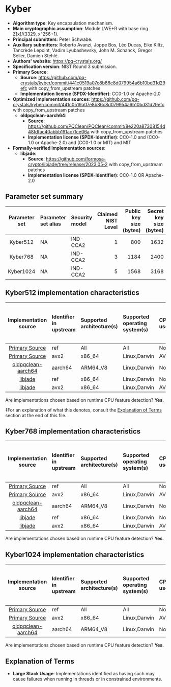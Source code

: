 # Kyber

- **Algorithm type**: Key encapsulation mechanism.
- **Main cryptographic assumption**: Module LWE+R with base ring Z[x]/(3329, x^256+1).
- **Principal submitters**: Peter Schwabe.
- **Auxiliary submitters**: Roberto Avanzi, Joppe Bos, Léo Ducas, Eike Kiltz, Tancrède Lepoint, Vadim Lyubashevsky, John M. Schanck, Gregor Seiler, Damien Stehlé.
- **Authors' website**: https://pq-crystals.org/
- **Specification version**: NIST Round 3 submission.
- **Primary Source**<a name="primary-source"></a>:
  - **Source**: https://github.com/pq-crystals/kyber/commit/441c0519a07e8b86c8d079954a6b10bd31d29efc with copy_from_upstream patches
  - **Implementation license (SPDX-Identifier)**: CC0-1.0 or Apache-2.0
- **Optimized Implementation sources**: https://github.com/pq-crystals/kyber/commit/441c0519a07e8b86c8d079954a6b10bd31d29efc with copy_from_upstream patches
  - **oldpqclean-aarch64**:<a name="oldpqclean-aarch64"></a>
      - **Source**: https://github.com/PQClean/PQClean/commit/8e220a87308154d48fdfac40abbb191ac7fce06a with copy_from_upstream patches
      - **Implementation license (SPDX-Identifier)**: CC0-1.0 and (CC0-1.0 or Apache-2.0) and (CC0-1.0 or MIT) and MIT
- **Formally-verified Implementation sources**: 
  - **libjade**:<a name="libjade"></a>
      - **Source**: https://github.com/formosa-crypto/libjade/tree/release/2023.05-2 with copy_from_upstream patches
      - **Implementation license (SPDX-Identifier)**: CC0-1.0 OR Apache-2.0


## Parameter set summary

|  Parameter set  | Parameter set alias   | Security model   |   Claimed NIST Level |   Public key size (bytes) |   Secret key size (bytes) |   Ciphertext size (bytes) |   Shared secret size (bytes) | Keypair seed size (bytes)   | Encapsulation seed size (bytes)   |
|:---------------:|:----------------------|:-----------------|---------------------:|--------------------------:|--------------------------:|--------------------------:|-----------------------------:|:----------------------------|:----------------------------------|
|    Kyber512     | NA                    | IND-CCA2         |                    1 |                       800 |                      1632 |                       768 |                           32 | NA                          | NA                                |
|    Kyber768     | NA                    | IND-CCA2         |                    3 |                      1184 |                      2400 |                      1088 |                           32 | NA                          | NA                                |
|    Kyber1024    | NA                    | IND-CCA2         |                    5 |                      1568 |                      3168 |                      1568 |                           32 | NA                          | NA                                |

## Kyber512 implementation characteristics

|           Implementation source           | Identifier in upstream   | Supported architecture(s)   | Supported operating system(s)   | CPU extension(s) used   | No branching-on-secrets claimed?   | No branching-on-secrets checked by valgrind?   | Large stack usage?‡   |
|:-----------------------------------------:|:-------------------------|:----------------------------|:--------------------------------|:------------------------|:-----------------------------------|:-----------------------------------------------|:----------------------|
|     [Primary Source](#primary-source)     | ref                      | All                         | All                             | None                    | True                               | True                                           | False                 |
|     [Primary Source](#primary-source)     | avx2                     | x86\_64                     | Linux,Darwin                    | AVX2,BMI2,POPCNT        | True                               | True                                           | False                 |
| [oldpqclean-aarch64](#oldpqclean-aarch64) | aarch64                  | ARM64\_V8                   | Linux,Darwin                    | None                    | True                               | False                                          | False                 |
|            [libjade](#libjade)            | ref                      | x86\_64                     | Linux,Darwin                    | None                    | True                               | False                                          | False                 |
|            [libjade](#libjade)            | avx2                     | x86\_64                     | Linux,Darwin                    | AVX2,BMI2,POPCNT        | True                               | False                                          | False                 |

Are implementations chosen based on runtime CPU feature detection? **Yes**.

 ‡For an explanation of what this denotes, consult the [Explanation of Terms](#explanation-of-terms) section at the end of this file.

## Kyber768 implementation characteristics

|           Implementation source           | Identifier in upstream   | Supported architecture(s)   | Supported operating system(s)   | CPU extension(s) used   | No branching-on-secrets claimed?   | No branching-on-secrets checked by valgrind?   | Large stack usage?   |
|:-----------------------------------------:|:-------------------------|:----------------------------|:--------------------------------|:------------------------|:-----------------------------------|:-----------------------------------------------|:---------------------|
|     [Primary Source](#primary-source)     | ref                      | All                         | All                             | None                    | True                               | True                                           | False                |
|     [Primary Source](#primary-source)     | avx2                     | x86\_64                     | Linux,Darwin                    | AVX2,BMI2,POPCNT        | True                               | True                                           | False                |
| [oldpqclean-aarch64](#oldpqclean-aarch64) | aarch64                  | ARM64\_V8                   | Linux,Darwin                    | None                    | True                               | False                                          | False                |
|            [libjade](#libjade)            | ref                      | x86\_64                     | Linux,Darwin                    | None                    | True                               | False                                          | False                |
|            [libjade](#libjade)            | avx2                     | x86\_64                     | Linux,Darwin                    | AVX2,BMI2,POPCNT        | True                               | False                                          | False                |

Are implementations chosen based on runtime CPU feature detection? **Yes**.

## Kyber1024 implementation characteristics

|           Implementation source           | Identifier in upstream   | Supported architecture(s)   | Supported operating system(s)   | CPU extension(s) used   | No branching-on-secrets claimed?   | No branching-on-secrets checked by valgrind?   | Large stack usage?   |
|:-----------------------------------------:|:-------------------------|:----------------------------|:--------------------------------|:------------------------|:-----------------------------------|:-----------------------------------------------|:---------------------|
|     [Primary Source](#primary-source)     | ref                      | All                         | All                             | None                    | True                               | True                                           | False                |
|     [Primary Source](#primary-source)     | avx2                     | x86\_64                     | Linux,Darwin                    | AVX2,BMI2,POPCNT        | True                               | True                                           | False                |
| [oldpqclean-aarch64](#oldpqclean-aarch64) | aarch64                  | ARM64\_V8                   | Linux,Darwin                    | None                    | True                               | False                                          | False                |

Are implementations chosen based on runtime CPU feature detection? **Yes**.

## Explanation of Terms

- **Large Stack Usage**: Implementations identified as having such may cause failures when running in threads or in constrained environments.